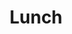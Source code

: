 ---
accepted: true
details: false
layout: workshop
room: Hochschule München - R1.005
timeslot:
  duration: 60
  end: 2025-11-15 14:00:00+01:00
  start: 2025-11-15 13:00:00+01:00
title: Lunch
track: 7
---